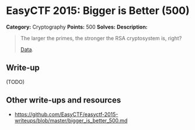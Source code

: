 # EasyCTF 2015: Bigger is Better (500)

**Category:** Cryptography
**Points:** 500
**Solves:** 
**Description:**

> The larger the primes, the stronger the RSA cryptosystem is, right?
> 
> 
> [Data](https://github.com/EasyCTF/easyctf-2015-writeups/files/biggerisbetter.txt).


## Write-up

(TODO)

## Other write-ups and resources

* <https://github.com/EasyCTF/easyctf-2015-writeups/blob/master/bigger_is_better_500.md>
